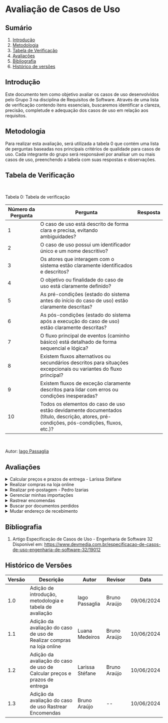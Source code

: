 # Avaliação de Casos de Uso

## Sumário
1. [Introdução](#introdução)
2. [Metodologia](#metodologia)
3. [Tabela de Verificação](#tabela-de-verificação)
4. [Avaliações](#avaliações)
5. [Bibliografia](#bibliografia)
6. [Histórico de versões](#histórico-de-versões)

## Introdução

Este documento tem como objetivo avaliar os casos de uso desenvolvidos pelo Grupo 3 na disciplina de Requisitos de Software. Através de uma lista de verificação contendo itens essenciais, buscaremos identificar a clareza, precisão, completude e adequação dos casos de uso em relação aos requisitos.

## Metodologia

Para realizar esta avaliação, será utilizada a tabela 0 que contém uma lista de perguntas baseadas nos principais critérios de qualidade para casos de uso. Cada integrante do grupo será responsável por analisar um ou mais casos de uso, preenchendo a tabela com suas respostas e observações.
## Tabela de Verificação

<br>

Tabela 0: Tabela de verificação

| Número da Pergunta | Pergunta                                                                 | Resposta |
|--------------------|--------------------------------------------------------------------------|----------|
| 1                  | O caso de uso está descrito de forma clara e precisa, evitando ambiguidades? |          |
| 2                  | O caso de uso possui um identificador único e um nome descritivo?         |          |
| 3                  | Os atores que interagem com o sistema estão claramente identificados e descritos? |          |
| 4                  | O objetivo ou finalidade do caso de uso está claramente definido?         |          |
| 5                  | As pré-condições (estado do sistema antes do início do caso de uso) estão claramente descritas? |          |
| 6                  | As pós-condições (estado do sistema após a execução do caso de uso) estão claramente descritas? |          |
| 7                  | O fluxo principal de eventos (caminho básico) está detalhado de forma sequencial e lógica? |          |
| 8                  | Existem fluxos alternativos ou secundários descritos para situações excepcionais ou variantes do fluxo principal? |          |
| 9                  | Existem fluxos de exceção claramente descritos para lidar com erros ou condições inesperadas? |          |
| 10                 | Todos os elementos do caso de uso estão devidamente documentados (título, descrição, atores, pré-condições, pós-condições, fluxos, etc.)? |          |

<br>

Autor: [Iago Passaglia](https://github.com/paxxaglia)


## Avaliações

<details>
<summary>Calcular preços e prazos de entrega - Larissa Stéfane </summary>

A tabela 1 mostra as respostas e observações da verificação e avaliação do caso de uso de "Calcular preços e prazos de entrega".

### Tabela 1: Tabela de verificação para Calcular preços e prazos de entrega

| Número da Pergunta | Pergunta                                                                 | Resposta | Observações |
|--------------------|--------------------------------------------------------------------------|----------| ---- |
| 1                  | O caso de uso está descrito de forma clara e precisa, evitando ambiguidades? |     Não     | Alguns pontos do caso de uso estão confusos e pouco claros. Por exemplo, não é indicado qual o usuário específico e o contexto para o caso de uso. <br> A forma como algumas frases foram elaboradas também estão um pouco confusas. |
| 2                  | O caso de uso possui um identificador único e um nome descritivo?         |    Sim      | - |
| 3                  | Os atores que interagem com o sistema estão claramente identificados e descritos? |     Não     | Existe uma abundância de usuários que utilizam o aplicativo dos Correios, todos eles podem apresentar contextos e características distintas no contexto do caso de uso. Contudo, o usuário foi representado de forma muito genérica no caso de uso. |
| 4                  | O objetivo ou finalidade do caso de uso está claramente definido?         |      Não    | Apesar de ser compreensível, a forma como o objetivo foi apresentado está vaga e confusa. |
| 5                  | As pré-condições (estado do sistema antes do início do caso de uso) estão claramente descritas? |     Incompleto     | Poderia complementar mais as pré-condições. Por exemplo, é necessário que o ator/usuário saiba o CEP, entre outras informações que não foram elencadas nas pré-condições. |
| 6                  | As pós-condições (estado do sistema após a execução do caso de uso) estão claramente descritas? |   Sim       | - |
| 7                  | O fluxo principal de eventos (caminho básico) está detalhado de forma sequencial e lógica? |     Sim      | - |
| 8                  | Existem fluxos alternativos ou secundários descritos para situações excepcionais ou variantes do fluxo principal? |     Sim/Incompleto     | Em fluxo alternativo, o fluxo 2 “Acesso à seção "Preços e Prazos" pelo menu” está praticamente idêntico ao fluxo principal. | 
| 9                  | Existem fluxos de exceção claramente descritos para lidar com erros ou condições inesperadas? |    Sim      | - |
| 10                 | Todos os elementos do caso de uso estão devidamente documentados (título, descrição, atores, pré-condições, pós-condições, fluxos, etc.)? |     Nao     | Existem elementos que estão faltando e alguns foram mal elaborados e descritos. |

<br>

 **Autora:** [Larissa Stéfane](https://github.com/SkywalkerSupreme)

</details>

<details>
<summary>Realizar compras na loja online</summary>

### Tabela 2: Tabela de verificação para Realizar compras na loja online

| Número da Pergunta | Pergunta                                                                 | Resposta | Observações
|--------------------|--------------------------------------------------------------------------|----------| --- |
| 1                  | O caso de uso está descrito de forma clara e precisa, evitando ambiguidades? | Sim | - |
| 2                  | O caso de uso possui um identificador único e um nome descritivo?         | Sim | - |
| 3                  | Os atores que interagem com o sistema estão claramente identificados e descritos? | Incompleto | Falta uma descrição completa dos atores, essencial para entender todas as interações do sistema. |
| 4                  | O objetivo ou finalidade do caso de uso está claramente definido?         | Não | É importante definir claramente o objetivo do caso de uso para garantir que o propósito e os resultados esperados sejam compreendidos. |
| 5                  | As pré-condições (estado do sistema antes do início do caso de uso) estão claramente descritas? | Incompleto | A descrição das pré-condições está incompleta, o que é crucial para estabelecer o contexto inicial necessário para a execução do caso de uso. |
| 6                  | As pós-condições (estado do sistema após a execução do caso de uso) estão claramente descritas? | Incompleto | Falta uma descrição detalhada das pós-condições, fundamental para entender o estado final do sistema após a execução do caso de uso. |
| 7                  | O fluxo principal de eventos (caminho básico) está detalhado de forma sequencial e lógica? | Incompleto | A descrição do fluxo principal está incompleta, essencial para garantir que todos os passos do processo sejam seguidos corretamente. |
| 8                  | Existem fluxos alternativos ou secundários descritos para situações excepcionais ou variantes do fluxo principal? | Sim | - |
| 9                  | Existem fluxos de exceção claramente descritos para lidar com erros ou condições inesperadas? | Sim | - |
| 10                 | Todos os elementos do caso de uso estão devidamente documentados (título, descrição, atores, pré-condições, pós-condições, fluxos, etc.)? | Sim | - |

<br>

Autor: [Luana Medeiros](https://github.com/LuaMedeiros)

</details>

<details>
<summary>Realizar pré-postagem - Pedro Izarias</summary>

### Tabela 3: Tabela de verificação para Realizar pré-postagem

| Número da Pergunta | Pergunta                                                                 | Resposta | Observação |
|--------------------|--------------------------------------------------------------------------|----------|----|
| 1                  | O caso de uso está descrito de forma clara e precisa, evitando ambiguidades? |    Sim      ||
| 2                  | O caso de uso possui um identificador único e um nome descritivo?         |      Sim    |Identificador UC04|
| 3                  | Os atores que interagem com o sistema estão claramente identificados e descritos? |    Incompleto      |Apenas o usuário está identificado como ator|
| 4                  | O objetivo ou finalidade do caso de uso está claramente definido?         |     Não    ||
| 5                  | As pré-condições (estado do sistema antes do início do caso de uso) estão claramente descritas? |  Sim     ||
| 6                  | As pós-condições (estado do sistema após a execução do caso de uso) estão claramente descritas? |    Sim     ||
| 7                  | O fluxo principal de eventos (caminho básico) está detalhado de forma sequencial e lógica? |     Sim     |Está organizado de maneira crescente|
| 8                  | Existem fluxos alternativos ou secundários descritos para situações excepcionais ou variantes do fluxo principal? |   Sim     ||
| 9                  | Existem fluxos de exceção claramente descritos para lidar com erros ou condições inesperadas? |     Incompleto     |Há citação de fluxos de excessão mas não a descrição de como lidar com os mesmos|
| 10                 | Todos os elementos do caso de uso estão devidamente documentados (título, descrição, atores, pré-condições, pós-condições, fluxos, etc.)? |     Sim     ||

<br>

Autor: [Pedro Izarias](https://github.com/Izarias)

</details>

<details>
<summary>Gerenciar minhas importações</summary>

### Tabela 4: Tabela de verificação para Gerenciar minhas importações

| Número da Pergunta | Pergunta                                                                 | Resposta |
|--------------------|--------------------------------------------------------------------------|----------|
| 1                  | O caso de uso está descrito de forma clara e precisa, evitando ambiguidades? |          |
| 2                  | O caso de uso possui um identificador único e um nome descritivo?         |          |
| 3                  | Os atores que interagem com o sistema estão claramente identificados e descritos? |          |
| 4                  | O objetivo ou finalidade do caso de uso está claramente definido?         |          |
| 5                  | As pré-condições (estado do sistema antes do início do caso de uso) estão claramente descritas? |          |
| 6                  | As pós-condições (estado do sistema após a execução do caso de uso) estão claramente descritas? |          |
| 7                  | O fluxo principal de eventos (caminho básico) está detalhado de forma sequencial e lógica? |          |
| 8                  | Existem fluxos alternativos ou secundários descritos para situações excepcionais ou variantes do fluxo principal? |          |
| 9                  | Existem fluxos de exceção claramente descritos para lidar com erros ou condições inesperadas? |          |
| 10                 | Todos os elementos do caso de uso estão devidamente documentados (título, descrição, atores, pré-condições, pós-condições, fluxos, etc.)? |          |

<br>

Autor: [Iago Passaglia](https://github.com/paxxaglia)

</details>

<details>
<summary>Rastrear encomendas</summary>

### Tabela 5: Tabela de verificação para Rastrear encomendas

| Número da Pergunta | Pergunta | Resposta Sim/Não/Incompleto | Observação |
|-------------------|----------|-----------------------------|------------|
| 1 | O caso de uso está descrito de forma clara e precisa, evitando ambiguidades? | Sim | A descrição é clara e precisa. |
| 2 | O caso de uso possui um identificador único e um nome descritivo? | Sim | Identificador: UC06, Nome: Rastrear Encomendas. |
| 3 | Os atores que interagem com o sistema estão claramente identificados e descritos? | Sim | O ator "Usuário" está identificado. |
| 4 | O objetivo ou finalidade do caso de uso está claramente definido? | Sim | O objetivo de rastrear encomendas está claramente definido. |
| 5 | As pré-condições (estado do sistema antes do início do caso de uso) estão claramente descritas? | Sim | As pré-condições são claramente descritas. |
| 6 | As pós-condições (estado do sistema após a execução do caso de uso) estão claramente descritas? | Sim | A pós-condição está claramente descrita. |
| 7 | O fluxo principal de eventos (caminho básico) está detalhado de forma sequencial e lógica? | Sim | O fluxo principal está detalhado de forma sequencial e lógica. |
| 8 | Existem fluxos alternativos ou secundários descritos para situações excepcionais ou variantes do fluxo principal? | Sim | Existem fluxos alternativos descritos. |
| 9 | Existem fluxos de exceção claramente descritos para lidar com erros ou condições inesperadas? | Sim | Existem fluxos de exceção descritos. |
| 10 | Todos os elementos do caso de uso estão devidamente documentados (título, descrição, atores, pré-condições, pós-condições, fluxos, etc.)? | Sim | Todos os elementos estão devidamente documentados. |
<br>

Autor: [Bruno Araújo](https://github.com/brunocva)

</details>

<details>
<summary>Buscar por documentos perdidos</summary>

### Tabela 6: Tabela de verificação para Buscar por documentos perdidos

| Número da Pergunta | Pergunta                                                                 | Resposta |
|--------------------|--------------------------------------------------------------------------|----------|
| 1                  | O caso de uso está descrito de forma clara e precisa, evitando ambiguidades? |          |
| 2                  | O caso de uso possui um identificador único e um nome descritivo?         |          |
| 3                  | Os atores que interagem com o sistema estão claramente identificados e descritos? |          |
| 4                  | O objetivo ou finalidade do caso de uso está claramente definido?         |          |
| 5                  | As pré-condições (estado do sistema antes do início do caso de uso) estão claramente descritas? |          |
| 6                  | As pós-condições (estado do sistema após a execução do caso de uso) estão claramente descritas? |          |
| 7                  | O fluxo principal de eventos (caminho básico) está detalhado de forma sequencial e lógica? |          |
| 8                  | Existem fluxos alternativos ou secundários descritos para situações excepcionais ou variantes do fluxo principal? |          |
| 9                  | Existem fluxos de exceção claramente descritos para lidar com erros ou condições inesperadas? |          |
| 10                 | Todos os elementos do caso de uso estão devidamente documentados (título, descrição, atores, pré-condições, pós-condições, fluxos, etc.)? |          |

<br>

Autor: [Iago Passaglia](https://github.com/paxxaglia)

</details>

<details>
<summary>Mudar endereço de recebimento</summary>

### Tabela 7: Tabela de verificação para Mudar endereço de recebimento

| Número da Pergunta | Pergunta                                                                 | Resposta |
|--------------------|--------------------------------------------------------------------------|----------|
| 1                  | O caso de uso está descrito de forma clara e precisa, evitando ambiguidades? |          |
| 2                  | O caso de uso possui um identificador único e um nome descritivo?         |          |
| 3                  | Os atores que interagem com o sistema estão claramente identificados e descritos? |          |
| 4                  | O objetivo ou finalidade do caso de uso está claramente definido?         |          |
| 5                  | As pré-condições (estado do sistema antes do início do caso de uso) estão claramente descritas? |          |
| 6                  | As pós-condições (estado do sistema após a execução do caso de uso) estão claramente descritas? |          |
| 7                  | O fluxo principal de eventos (caminho básico) está detalhado de forma sequencial e lógica? |          |
| 8                  | Existem fluxos alternativos ou secundários descritos para situações excepcionais ou variantes do fluxo principal? |          |
| 9                  | Existem fluxos de exceção claramente descritos para lidar com erros ou condições inesperadas? |          |
| 10                 | Todos os elementos do caso de uso estão devidamente documentados (título, descrição, atores, pré-condições, pós-condições, fluxos, etc.)? |          |

<br>

Autor: [Iago Passaglia](https://github.com/paxxaglia)

</details>


## Bibliografia
   
1. Artigo Especificação de Casos de Uso - Engenharia de Software 32 Disponível em: <https://www.devmedia.com.br/especificacao-de-casos-de-uso-engenharia-de-software-32/19012>


## Histórico de Versões

| Versão | Descrição                     | Autor           | Revisor | Data       |
|--------|-------------------------------|-----------------|------------|---------|
| 1.0    | Adição de introdução, metodologia e tabela de avaliação | Iago Passaglia  | Bruno Araújo | 09/06/2024 |
| 1.1    | Adição da avaliação do caso de uso de Realizar compras na loja online| Luana Medeiros  | Bruno Araújo | 10/06/2024 |
| 1.2    | Adição da avaliação do caso de uso de Calcular preços e prazos de entrega | Larissa Stéfane  | Bruno Araújo| 10/06/2024 |
| 1.3| Adição da avaliação do caso de uso Rastrear Encomendas | Bruno Araújo  | -- | 10/06/2024 |
